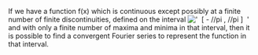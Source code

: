 If we have a function f(x) which is continuous except possibly at a
finite number of finite discontinuities, defined on the interval
!['  [ - //pi , //pi ]  '](../dictionary/equation_images/3537.1..png)
and with only a finite number of maxima and minima in that interval,
then it is possible to find a convergent Fourier series to represent the
function in that interval.
